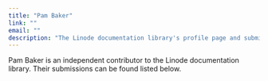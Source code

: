 ```yaml
---
title: "Pam Baker"
link: ""
email: ""
description: "The Linode documentation library's profile page and submission listing for Pam Baker"
---
```


Pam Baker is an independent contributor to the Linode documentation library. Their submissions can be found listed below.
